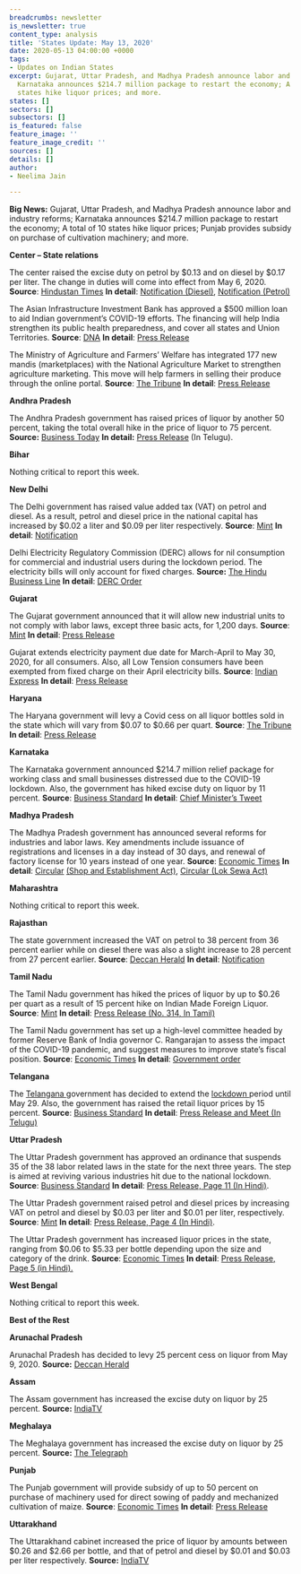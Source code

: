 ```yaml
---
breadcrumbs: newsletter
is_newsletter: true
content_type: analysis
title: 'States Update: May 13, 2020'
date: 2020-05-13 04:00:00 +0000
tags:
- Updates on Indian States
excerpt: Gujarat, Uttar Pradesh, and Madhya Pradesh announce labor and industry reforms;
  Karnataka announces $214.7 million package to restart the economy; A total of 10
  states hike liquor prices; and more.
states: []
sectors: []
subsectors: []
is_featured: false
feature_image: ''
feature_image_credit: ''
sources: []
details: []
author:
- Neelima Jain

---
```

**Big News:** Gujarat, Uttar Pradesh, and Madhya Pradesh announce labor and industry reforms; Karnataka announces $214.7 million package to restart the economy; A total of 10 states hike liquor prices; Punjab provides subsidy on purchase of cultivation machinery; and more.

**Center – State relations**

The center raised the excise duty on petrol by $0.13 and on diesel by $0.17 per liter. The change in duties will come into effect from May 6, 2020. **Source**: [Hindustan Times](https://www.hindustantimes.com/india-news/excise-duty-on-petrol-raised-by-rs-10-diesel-by-rs-13-per-litre-no-change-in-prices/story-RVV2cqnus4hEUYN1qrQfcP.html) **In detail**: [Notification (Diesel)](https://www.cbic.gov.in/resources/htdocs-cbec/excise/cx-act/notifications/notfns-2020/cx-tarr2020/ce06-2020.pdf;jsessionid=875969CCF6274DDDF5AB82DE2C8CB367), [Notification (Petrol)](https://www.cbic.gov.in/resources/htdocs-cbec/excise/cx-act/notifications/notfns-2020/cx-tarr2020/ce05-2020.pdf;jsessionid=18A5429ED654249647C94A9308E6CE37)

The Asian Infrastructure Investment Bank has approved a $500 million loan to aid Indian government’s COVID-19 efforts. The financing will help India strengthen its public health preparedness, and cover all states and Union Territories. **Source**: [DNA](https://www.dnaindia.com/business/report-govt-signs-500-million-project-with-aiib-to-deal-with-covid-19-pandemic-2824127) **In detail**: [Press Release](https://www.aiib.org/en/news-events/news/2020/AIIB-Approves-USD500M-to-Support-Indias-Response-to-COVID-19.html)

The Ministry of Agriculture and Farmers’ Welfare has integrated 177 new mandis (marketplaces) with the National Agriculture Market to strengthen agriculture marketing. This move will help farmers in selling their produce through the online portal. **Source**: [The Tribune](https://www.tribuneindia.com/news/nation/177-new-mandis-across-10-states-integrated-with-e-nam-platform-83414) **In detail**: [Press Release](https://pib.gov.in/PressReleasePage.aspx?PRID=1622906)

**Andhra Pradesh**

The Andhra Pradesh government has raised prices of liquor by another 50 percent, taking the total overall hike in the price of liquor to 75 percent. **Source:** [Business Today](https://www.businesstoday.in/latest/trends/liquor-prices-hike-after-delhi-andhra-pradesh-raises-tax-on-alcohol-by-75pc/story/402907.html) **In detail:** [Press Release](http://ipr.ap.nic.in/images/press-releases/జిల్లాల%20కలెక్టర్లు,%20ఎస్పీలతో%20సీఎం%20శ్రీ%20వైయస్_%20జగన్_%20సమీక్ష.pdf) (In Telugu).

**Bihar**

Nothing critical to report this week.

**New Delhi**

The Delhi government has raised value added tax (VAT) on petrol and diesel. As a result, petrol and diesel price in the national capital has increased by $0.02 a liter and $0.09 per liter respectively. **Source**: [Mint](https://www.livemint.com/news/india/tax-on-liquor-petrol-diesel-hiked-in-delhi-other-states-10-points-11588671687269.html) **In detail**: [Notification](http://it.delhigovt.nic.in/writereaddata/egaz202055602.pdf)

Delhi Electricity Regulatory Commission (DERC) allows for nil consumption for commercial and industrial users during the lockdown period. The electricity bills will only account for fixed charges. **Source:** [The Hindu Business Line](https://www.thehindubusinessline.com/news/industrial-and-non-domestic-power-consumers-of-delhi-get-relief-in-bills-raised-during-covid-19-lockdown/article31515670.ece) **In detail**: [DERC Order](http://www.derc.gov.in/Supply%20Code%20and%20Performance%20Standards/Provisional%20billing%20for%20industrial%20and%20non-domestic%20consumers%20-%2004.05.2020.pdf)

**Gujarat**

The Gujarat government announced that it will allow new industrial units to not comply with labor laws, except three basic acts, for 1,200 days. **Source**: [Mint](https://www.livemint.com/news/india/gujarat-offers-1-200-day-labour-law-exemptions-for-new-industrial-investments-11588959474848.html) **In detail**: [Press Release](https://gujaratinformation.net/uploads/article/SHG0FG-7nI2tU7l8ibLUayxA4EbydRV_.pdf)

Gujarat extends electricity payment due date for March-April to May 30, 2020, for all consumers. Also, all Low Tension consumers have been exempted from fixed charge on their April electricity bills. **Source**: [Indian Express](https://indianexpress.com/article/india/gujarat-state-extends-deadline-for-power-bill-payment-to-may-30-6402383/) **In detail**: [Press Release](https://gujaratindia.gov.in/media/news.htm)

**Haryana**

The Haryana government will levy a Covid cess on all liquor bottles sold in the state which will vary from $0.07 to $0.66 per quart. **Source**: [The Tribune](https://www.tribuneindia.com/news/haryana/haryana-to-levy-covid-cess-on-liquor-vends-to-open-on-wednesday-80776) **In detail**: [Press Release](https://prharyana.gov.in/en/haryana-cabinet-which-met-under-the-chairmanship-of-chief-minister-mr-manohar-lal-today-approved-3)

**Karnataka**

The Karnataka government announced $214.7 million relief package for working class and small businesses distressed due to the COVID-19 lockdown. Also, the government has hiked excise duty on liquor by 11 percent. **Source**: [Business Standard](https://www.business-standard.com/article/economy-policy/karnataka-govt-announces-rs-1-610-cr-package-hikes-excise-duty-on-liqour-120050601429_1.html) **In detail**: [Chief Minister’s Tweet](https://twitter.com/CMofKarnataka/status/1258034636644442112?s=20)

**Madhya Pradesh**

The Madhya Pradesh government has announced several reforms for industries and labor laws. Key amendments include issuance of registrations and licenses in a day instead of 30 days, and renewal of factory license for 10 years instead of one year. **Source**: [Economic Times](https://economictimes.indiatimes.com/news/politics-and-nation/madhya-pradesh-allows-industry-and-establishments-the-flexibility-to-hire-and-fire-workers/articleshow/75579220.cms) **In detail**: [Circular](http://www.labour.mp.gov.in/KnowledgeSharing/public/View_Circular.aspx?id=8869) [(Shop and Establishment Act)](http://www.labour.mp.gov.in/KnowledgeSharing/public/View_Circular.aspx?id=8869), [Circular (Lok Sewa Act)](http://www.labour.mp.gov.in/KnowledgeSharing/public/View_Circular.aspx?id=8869)

**Maharashtra**

Nothing critical to report this week.

**Rajasthan**

The state government increased the VAT on petrol to 38 percent from 36 percent earlier while on diesel there was also a slight increase to 28 percent from 27 percent earlier. **Source**: [Deccan Herald](https://www.deccanherald.com/national/north-and-central/petrol-diesel-to-cost-more-in-rajasthan-with-hike-in-vat-rates-834861.html) **In detail**: [Notification](http://finance.rajasthan.gov.in/PDFDOCS/TAX/CCT/F-CCT-8782-07052020.pdf)

**Tamil Nadu**

The Tamil Nadu government has hiked the prices of liquor by up to $0.26 per quart as a result of 15 percent hike on Indian Made Foreign Liquor. **Source**: [Mint](https://www.livemint.com/news/india/tamil-nadu-hikes-liquor-prices-from-tomorrow-11588747658700.html) **In detail**: [Press Release (No. 314, In Tamil)](https://www.tn.gov.in/pressrelease/archives)

The Tamil Nadu government has set up a high-level committee headed by former Reserve Bank of India governor C. Rangarajan to assess the impact of the COVID-19 pandemic, and suggest measures to improve state’s fiscal position. **Source**: [Economic Times](https://economictimes.indiatimes.com/news/economy/policy/tamil-nadu-forms-panel-under-ex-rbi-governor-c-rangarajan-to-improve-fiscal-position/articleshow/75647779.cms) **In detail**: [Government order](https://cms.tn.gov.in/sites/default/files/go/fin_e_242_2020.pdf)

**Telangana**

The [Telangana ](https://www.business-standard.com/topic/telangana)government has decided to extend the [lockdown ](https://www.business-standard.com/about/what-is-lockdown)period until May 29. Also, the government has raised the retail liquor prices by 15 percent. **Source**: [Business Standard](https://www.business-standard.com/article/current-affairs/telangana-extends-lockdown-till-may-29-allows-liquor-with-15-price-hike-120050600066_1.html) **In detail**: [Press Release and Meet (In Telugu)](https://cm.telangana.gov.in/2020/05/lockdown-in-telangana-extended-to-29th-may/)

**Uttar Pradesh**

The Uttar Pradesh government has approved an ordinance that suspends 35 of the 38 labor related laws in the state for the next three years. The step is aimed at reviving various industries hit due to the national lockdown. **Source**: [Business Standard](https://www.business-standard.com/article/economy-policy/up-govt-to-exempt-businesses-from-all-but-three-labour-laws-for-3-years-120050701531_1.html) **In detail**: [Press Release, Page 11 (In Hindi)](http://information.up.nic.in/attachments/CabinetDecisionfile/7c223b50d3fdc5a2c4a53863012ed0b0.pdf).

The Uttar Pradesh government raised petrol and diesel prices by increasing VAT on petrol and diesel by $0.03 per liter and $0.01 per liter, respectively. **Source**: [Mint](https://www.livemint.com/news/india/uttar-pradesh-hikes-vat-on-petrol-diesel-15th-state-to-do-so-11588765478878.html) **In detail**: [Press Release, Page 4 (In Hindi)](http://information.up.nic.in/attachments/CabinetDecisionfile/7c223b50d3fdc5a2c4a53863012ed0b0.pdf).

The Uttar Pradesh government has increased liquor prices in the state, ranging from $0.06 to $5.33 per bottle depending upon the size and category of the drink. **Source**: [Economic Times](https://economictimes.indiatimes.com/news/politics-and-nation/up-govt-hikes-liquor-prices-by-rs-5-to-rs-400-a-bottle/articleshow/75576424.cms) **In detail**: [Press Release, Page 5 (in Hindi).](http://information.up.nic.in/attachments/CabinetDecisionfile/7c223b50d3fdc5a2c4a53863012ed0b0.pdf)

**West Bengal**

Nothing critical to report this week.

**Best of the Rest**

**Arunachal Pradesh**

Arunachal Pradesh has decided to levy 25 percent cess on liquor from May 9, 2020. **Source:** [Deccan Herald](https://www.deccanherald.com/national/east-and-northeast/arunachal-pradesh-levies-25-per-cent-cess-on-liquor-835622.html)

**Assam**

The Assam government has increased the excise duty on liquor by 25 percent. **Source:** [IndiaTV](https://www.indiatvnews.com/news/india/assam-govt-liquor-excise-duty-increased-by-25-per-cent-615465)

**Meghalaya**

The Meghalaya government has increased the excise duty on liquor by 25 percent. **Source:** [The Telegraph](https://www.telegraphindia.com/states/north-east/coronavirus-pandemic-meghalaya-hikes-25-liquor-price/cid/1771475)

**Punjab**

The Punjab government will provide subsidy of up to 50 percent on purchase of machinery used for direct sowing of paddy and mechanized cultivation of maize. **Source**: [Economic Times](https://economictimes.indiatimes.com/news/economy/agriculture/punjab-announces-50-per-cent-subsidy-on-machinery-for-paddy-maize-cultivation/articleshow/75555043.cms) **In detail**: [Press Release](http://diprpunjab.gov.in/?q=content/punjab-government-announces-subsidy-upto-50-machinery-paddy-and-maize-cultivation-0)

**Uttarakhand**

The Uttarakhand cabinet increased the price of liquor by amounts between $0.26 and $2.66 per bottle, and that of petrol and diesel by $0.01 and $0.03 per liter respectively. **Source:** [IndiaTV](https://www.indiatvnews.com/business/news-uttarakhand-liquor-fuel-healthcare-tax-petrol-diesel-tax-coronavirus-lockdown-615172)
